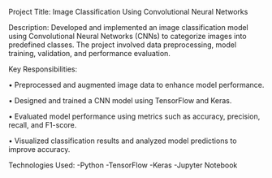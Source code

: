 Project Title: Image Classification Using Convolutional Neural Networks

Description: Developed and implemented an image classification model using Convolutional Neural Networks (CNNs) to categorize images into predefined classes. The project involved data preprocessing, model training, validation, and performance evaluation.

Key Responsibilities:

•	Preprocessed and augmented image data to enhance model performance.

•	Designed and trained a CNN model using TensorFlow and Keras.

•	Evaluated model performance using metrics such as accuracy, precision, recall, and F1-score.

•	Visualized classification results and analyzed model predictions to improve accuracy.


Technologies Used: 
-Python 
-TensorFlow
-Keras
-Jupyter Notebook
